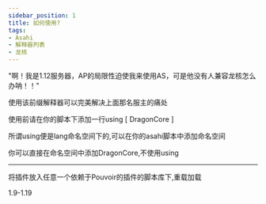 ```yaml
---
sidebar_position: 1
title: 如何使用?
tags:
- Asahi
- 解释器列表
- 龙核
---
```


"啊！我是1.12服务器，AP的局限性迫使我来使用AS，可是他没有人兼容龙核怎么办呐！！"

使用该前缀解释器可以完美解决上面那名服主的痛处

使用前请在你的脚本下添加一行using [ DragonCore ]

所谓using便是lang命名空间下的,可以在你的asahi脚本中添加命名空间

你可以直接在命名空间中添加DragonCore,不使用using

---


将插件放入任意一个依赖于Pouvoir的插件的脚本库下,重载加载

1.9-1.19
